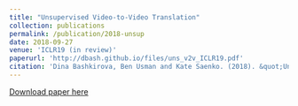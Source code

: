 ```yaml
---
title: "Unsupervised Video-to-Video Translation"
collection: publications
permalink: /publication/2018-unsup
date: 2018-09-27
venue: 'ICLR19 (in review)'
paperurl: 'http://dbash.github.io/files/uns_v2v_ICLR19.pdf'
citation: 'Dina Bashkirova, Ben Usman and Kate Saenko. (2018). &quot;Unsupervised Video-to-Video Translation.&quot; <i>International Conference on Learning Representations</i>.'
---
```


[Download paper here](http://dbash.github.io/files/uns_v2v_ICLR19.pdf)

